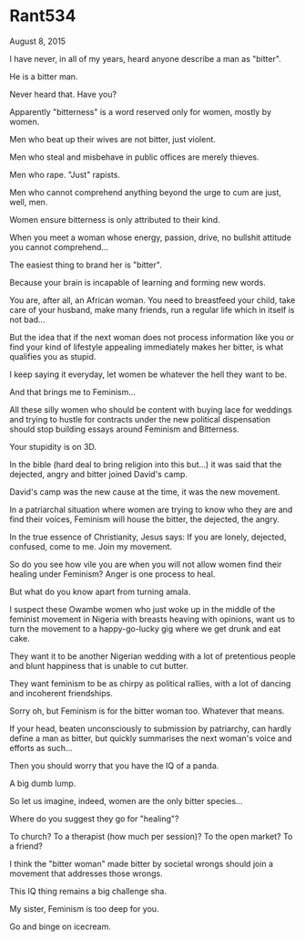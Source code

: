 # Rant534


August 8, 2015

I have never, in all of my years, heard anyone describe a man as "bitter".

He is a bitter man.

Never heard that. Have you?

Apparently "bitterness" is a word reserved only for women, mostly by women.

Men who beat up their wives are not bitter, just violent.

Men who steal and misbehave in public offices are merely thieves.

Men who rape. "Just" rapists.

Men who cannot comprehend anything beyond the urge to cum are just, well, men.

Women ensure bitterness is only attributed to their kind. 

When you meet a woman whose energy, passion, drive, no bullshit attitude you cannot comprehend...

The easiest thing to brand her is "bitter".

Because your brain is incapable of learning and forming new words.

You are, after all, an African woman. You need to breastfeed your child, take care of your husband, make many friends, run a regular life which in itself is not bad...

But the idea that if the next woman does not process information like you or find your kind of lifestyle appealing immediately makes her bitter, is what qualifies you as stupid.

I keep saying it everyday, let women be whatever the hell they want to be.

And that brings me to Feminism...

All these silly women who should be content with buying lace for weddings and trying to hustle for contracts under the new political dispensation should stop building essays around Feminism and Bitterness.

Your stupidity is on 3D.

In the bible (hard deal to bring religion into this but...) it was said that the dejected, angry and bitter joined David's camp. 

David's camp was the new cause at the time, it was the new movement.

In a patriarchal situation where women are trying to know who they are and find their voices, Feminism will house the bitter, the dejected, the angry.

In the true essence of Christianity, Jesus says: If you are lonely, dejected, confused, come to me. Join my movement.

So do you see how vile you are when you will not allow women find their healing under Feminism? Anger is one process to heal. 

But what do you know apart from turning amala. 

I suspect these Owambe women who just woke up in the middle of the feminist movement in Nigeria with breasts heaving with opinions, want us to turn the movement to a happy-go-lucky gig where we get drunk and eat cake. 

They want it to be another Nigerian wedding with a lot of pretentious people and blunt happiness that is unable to cut butter.

They want feminism to be as chirpy as political rallies, with a lot of dancing and incoherent friendships. 

Sorry oh, but Feminism is for the bitter woman too. Whatever that means.

If your head, beaten unconsciously to submission by patriarchy, can hardly define a man as bitter, but quickly summarises the next woman's voice and efforts as such...

Then you should worry that you have the IQ of a panda.

A big dumb lump.

So let us imagine, indeed, women are the only bitter species...

Where do you suggest they go for "healing"?

To church? To a therapist (how much per session)? To the open market? To a friend? 

I think the "bitter woman" made bitter by societal wrongs should join a movement that addresses those wrongs. 

This IQ thing remains a big challenge sha.

My sister, Feminism is too deep for you.

Go and binge on icecream.